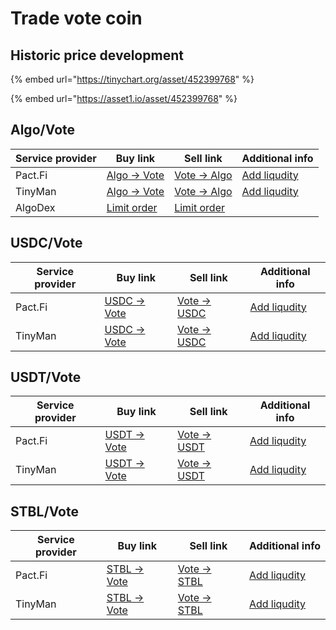 # Trade vote coin

## Historic price development

{% embed url="https://tinychart.org/asset/452399768" %}

{% embed url="https://asset1.io/asset/452399768" %}

## Algo/Vote

| Service provider | Buy link                                                                         | Sell link                                                                        | Additional info                                                                             |
| ---------------- | -------------------------------------------------------------------------------- | -------------------------------------------------------------------------------- | ------------------------------------------------------------------------------------------- |
| Pact.Fi          | [Algo -> Vote](https://app.pact.fi/swap?pair=ALGO0/VOTE+COIN452399768\(1\))      | [Vote -> Algo](https://app.pact.fi/swap?pair=-ALGO0/VOTE+COIN452399768\(1\))     | [Add liqudity](https://app.pact.fi/add-liquidity/662102761)                                 |
| TinyMan          | [Algo -> Vote](https://app.tinyman.org/#/swap?asset\_in=0\&asset\_out=452399768) | [Vote -> Algo](https://app.tinyman.org/#/swap?asset\_in=452399768\&asset\_out=0) | [Add liqudity](https://app.tinyman.org/#/pool/add-liquidity?asset\_1=0\&asset\_2=452399768) |
| AlgoDex          | [Limit order](https://app.algodex.com/trade/452399768)                           | [Limit order](https://app.algodex.com/trade/452399768)                           |                                                                                             |

## USDC/Vote

| Service provider | Buy link                                                                                | Sell link                                                                               | Additional info                                                                                    |
| ---------------- | --------------------------------------------------------------------------------------- | --------------------------------------------------------------------------------------- | -------------------------------------------------------------------------------------------------- |
| Pact.Fi          | [USDC -> Vote](https://app.pact.fi/swap?pair=USDC31566704/VOTE+COIN452399768\(1\))      | [Vote -> USDC](https://app.pact.fi/swap?pair=-USDC31566704/VOTE+COIN452399768\(1\))     | [Add liqudity](https://app.pact.fi/add-liquidity/662105634)                                        |
| TinyMan          | [USDC -> Vote](https://app.tinyman.org/#/swap?asset\_in=31566704\&asset\_out=452399768) | [Vote -> USDC](https://app.tinyman.org/#/swap?asset\_in=452399768\&asset\_out=31566704) | [Add liqudity](https://app.tinyman.org/#/pool/add-liquidity?asset\_1=31566704\&asset\_2=452399768) |

## USDT/Vote

| Service provider | Buy link                                                                                | Sell link                                                                                | Additional info                                                                                  |
| ---------------- | --------------------------------------------------------------------------------------- | ---------------------------------------------------------------------------------------- | ------------------------------------------------------------------------------------------------ |
| Pact.Fi          | [USDT -> Vote](https://app.pact.fi/swap?pair=TETHER+USDT312769/VOTE+COIN452399768\(1\)) | [Vote -> USDT](https://app.pact.fi/swap?pair=-TETHER+USDT312769/VOTE+COIN452399768\(1\)) | [Add liqudity](https://app.pact.fi/add-liquidity/662144539)                                      |
| TinyMan          | [USDT -> Vote](https://app.tinyman.org/#/swap?asset\_in=312769\&asset\_out=452399768)   | [Vote -> USDT](https://app.tinyman.org/#/swap?asset\_in=452399768\&asset\_out=312769)    | [Add liqudity](https://app.tinyman.org/#/pool/add-liquidity?asset\_1=312769\&asset\_2=452399768) |

## STBL/Vote

| Service provider | Buy link                                                                                 | Sell link                                                                                | Additional info                                                                                     |
| ---------------- | ---------------------------------------------------------------------------------------- | ---------------------------------------------------------------------------------------- | --------------------------------------------------------------------------------------------------- |
| Pact.Fi          | [STBL -> Vote](https://app.pact.fi/swap?pair=-VOTE+COIN452399768/STBL465865291\(1\))     | [Vote -> STBL](https://app.pact.fi/swap?pair=VOTE+COIN452399768/STBL465865291\(1\))      | [Add liqudity](https://app.pact.fi/add-liquidity/662165540)                                         |
| TinyMan          | [STBL -> Vote](https://app.tinyman.org/#/swap?asset\_in=465865291\&asset\_out=452399768) | [Vote -> STBL](https://app.tinyman.org/#/swap?asset\_in=452399768\&asset\_out=465865291) | [Add liqudity](https://app.tinyman.org/#/pool/add-liquidity?asset\_1=465865291\&asset\_2=452399768) |

